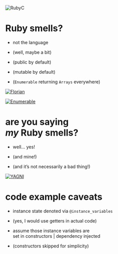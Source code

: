![RubyC](img/RubyC.png)


# Ruby smells?

* not the language
<!-- .element: class="fragment" -->

* (well, maybe a bit)
<!-- .element: class="fragment" -->

* (public by default)
<!-- .element: class="fragment" -->

* (mutable by default)
<!-- .element: class="fragment" -->

* (`Enumerable` returning `Arrays` everywhere)
<!-- .element: class="fragment" -->


[![Florian](img/florian.png)](https://twitter.com/Argorak/status/591900499726757888)


[![Enumerable](img/enumerable.png)](https://twitter.com/Argorak/status/76390303401132032)


# are you saying<br />_my_ Ruby smells?

* well… yes!
<!-- .element: class="fragment" -->
* (and mine!)
<!-- .element: class="fragment" -->
* (and it’s not necessarily a bad thing!)
<!-- .element: class="fragment" -->


[![YAGNI](img/yagni.png)](https://twitter.com/dbrady/status/393071476481736704)


# code example caveats

* instance state denoted via `@instance_variables`
<!-- .element: class="fragment" -->

* (yes, I would use getters in actual code)
<!-- .element: class="fragment" -->

* assume those instance variables are<br />set in constructors | dependency injected
<!-- .element: class="fragment" -->

* (constructors skipped for simplicity)
<!-- .element: class="fragment" -->
